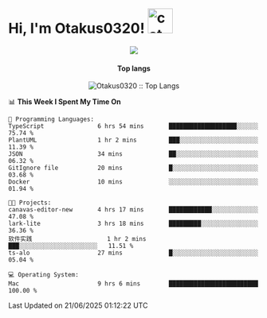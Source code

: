 <h1> Hi, I'm Otakus0320! <img src="https://media.giphy.com/media/mGcNjsfWAjY5AEZNw6/giphy.gif" width="50" alt="cat"></h1>

<p align="center"><a href="https://wakatime.com/@044d69d0-1253-4f60-96b6-5d19a0f9dde5"><img src="https://wakatime.com/badge/user/044d69d0-1253-4f60-96b6-5d19a0f9dde5.svg" /></a></p>

<h4 align="center">Top langs</h4>

<p align="center"><img src="https://github-readme-stats.vercel.app/api/top-langs/?username=Otakus0320&langs_count=10&theme=tokyonight&layout=compact&timestamp={{random_number}}" alt="Otakus0320 :: Top Langs" /></p>

<!--START_SECTION:waka-->
📊 **This Week I Spent My Time On** 

```text
💬 Programming Languages: 
TypeScript               6 hrs 54 mins       ███████████████████░░░░░░   75.74 % 
PlantUML                 1 hr 2 mins         ███░░░░░░░░░░░░░░░░░░░░░░   11.39 % 
JSON                     34 mins             ██░░░░░░░░░░░░░░░░░░░░░░░   06.32 % 
GitIgnore file           20 mins             █░░░░░░░░░░░░░░░░░░░░░░░░   03.68 % 
Docker                   10 mins             ░░░░░░░░░░░░░░░░░░░░░░░░░   01.94 % 

🐱‍💻 Projects: 
canavas-editor-new       4 hrs 17 mins       ████████████░░░░░░░░░░░░░   47.08 % 
lark-lite                3 hrs 18 mins       █████████░░░░░░░░░░░░░░░░   36.36 % 
软件实践                     1 hr 2 mins         ███░░░░░░░░░░░░░░░░░░░░░░   11.51 % 
ts-alo                   27 mins             █░░░░░░░░░░░░░░░░░░░░░░░░   05.04 % 

💻 Operating System: 
Mac                      9 hrs 6 mins        █████████████████████████   100.00 % 
```


 Last Updated on 21/06/2025 01:12:22 UTC
<!--END_SECTION:waka-->
